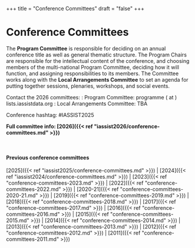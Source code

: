 +++
title = "Conference Committees"
draft = "false"
+++
# Conference Committees

The **Program Committee** is responsible for deciding on an annual conference title as well as general thematic structure. The Program Chairs are responsible for the intellectual content of the conference, and choosing members of the multi-national Program Committee, deciding how it will function, and assigning responsibilities to its members. The Committee works along with the **Local Arrangements Committee** to set an agenda for putting together sessions, plenaries, workshops, and social events.

Contact the 2026 committees:
: Program Committee: programme ( at ) lists.iassistdata.org
: Local Arrangements Committee: TBA

Conference hashtag: #IASSIST2025

**Full committee info: [2026]({{< ref "iassist2026/conference-committees.md" >}})**

<br />

<!--
## Program Committee

Co-Chairs
: Jonathan Bohan, Cornell University, USA
: Kevin Manuel, Toronto Metropolitan University, Canada
: Anja Perry, Gesis, Germany

Coordinators
: TBA

At-Large
: -

Past Co-Chairs/2022 Ex-Officio
: Ron Dekker
: Winny Nekesa Akullo, Public Procurement and Disposal of Public Assets Authority, Uganda
: Richard Welpton, UKRI: Economic and Social Research Council, UK
: Ivana Ilijašić Veršić

## Local Arrangements Committee

Chair
: Lynda Kellam, University of Pennsylvania, USA
: Bobray Bordelon, Princeton University, USA
: Ryan Womack, Rutgers University, USA
-->

#### Previous conference committees

[2025]({{< ref "iassist2025/conference-committees.md" >}}) |
[2024]({{< ref "iassist2024/conference-committees.md" >}}) |
[2023]({{< ref "conference-committees-2023.md" >}}) |
[2022]({{< ref "conference-committees-2022.md" >}}) |
[2020-21]({{< ref "conference-committees-2020-21.md" >}}) |
[2019]({{< ref "conference-committees-2019.md" >}}) |
[2018]({{< ref "conference-committees-2018.md" >}}) |
[2017]({{< ref "conference-committees-2017.md" >}}) |
[2016]({{< ref "conference-committees-2016.md" >}}) |
[2015]({{< ref "conference-committees-2015.md" >}}) |
[2014]({{< ref "conference-committees-2014.md" >}}) |
[2013]({{< ref "conference-committees-2013.md" >}}) |
[2012]({{< ref "conference-committees-2012.md" >}}) |
[2011]({{< ref "conference-committees-2011.md" >}})